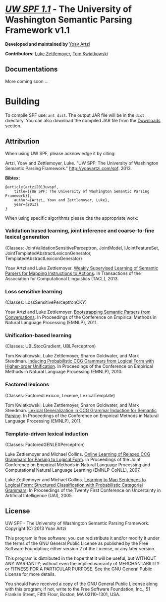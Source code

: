 # [_**UW SPF 1.1**_](http://yoavartzi.com/spf) - The University of Washington Semantic Parsing Framework v1.1

**Developed and maintained by** [Yoav Artzi](http://yoavartzi.com)

**Contributors:** [Luke Zettlemoyer](http://homes.cs.washington.edu/~lsz/), [Tom Kwiatkowski](http://homes.cs.washington.edu/~tomk/)

## Documentations

More coming soon … 

# Building

To compile SPF use: `ant dist`. The output JAR file will be in the `dist` directory. You can also download the compiled JAR file from the [Downloads](https://bitbucket.org/yoavartzi/spf/downloads) section.

## Attribution

When using UW SPF, please acknowledge it by citing:

Artzi, Yoav and Zettlemoyer, Luke. "UW SPF: The University of Washington Semantic Parsing Framework." http://yoavartzi.com/spf.  2013.

**Bibtex:**

    @article{artzi2013uwspf,
        title={{UW SPF: The University of Washington Semantic Parsing Framework}},
        author={Artzi, Yoav and Zettlemoyer, Luke},
        year={2013}
    }

When using specific algorithms please cite the appropriate work:

### Validation based learning, joint inference and coarse-to-fine lexical generation
(Classes: JointValidationSensitivePerceptron, JointModel, IJointFeatureSet, JointTemplatedAbstractLexiconGenerator, TemplatedAbstractLexiconGenerator)

Yoav Artzi and Luke Zettlemoyer. [Weakly Supervised Learning of Semantic Parsers for Mapping Instructions to Actions](http://yoavartzi.com/pub/az-tacl.2013.pdf). In Transactions of the Association for Computational Linguistics (TACL), 2013.

### Loss sensitive learning
(Classes: LossSensitivePerceptronCKY)

Yoav Artzi and Luke Zettlemoyer. [Bootstrapping Semantic Parsers from Conversations](http://yoavartzi.com/pub/2011.emnlp.az.pdf). In Proceedings of the Conference on Empirical Methods in Natural Language Processing (EMNLP), 2011.

### Unification-based learning
(Classes: UBLStocGradient, UBLPerceptron)

Tom Kwiatkowski, Luke Zettlemoyer, Sharon Goldwater, and Mark Steedman. [Inducing Probabilistic CCG Grammars from Logical Form with Higher-order Unification](http://homes.cs.washington.edu/~lsz/papers/kzgs-emnlp2010.pdf). In Proceedings of the Conference on Empirical Methods in Natural Language Processing (EMNLP), 2010.

### Factored lexicons
(Classes: FactoredLexicon, Lexeme, LexicalTemplate)

Tom Kwiatkowski, Luke Zettlemoyer, Sharon Goldwater, and Mark Steedman. [Lexical Generalization in CCG Grammar Induction for Semantic Parsing](http://homes.cs.washington.edu/~lsz/papers/kzgs-emnlp2011.pdf). In Proceedings of the Conference on Empirical Methods in Natural Language Processing (EMNLP), 2011.

### Template-driven lexical induction
(Classes: FactoredGENLEXPerceptron)

Luke Zettlemoyer and Michael Collins. [Online Learning of Relaxed CCG Grammars for Parsing to Logical Form](http://homes.cs.washington.edu/~lsz/papers/zc-emnlp07.pdf). In Proceedings of the Joint Conference on Empirical Methods in Natural Language Processing and Computational Natural Language Learning (EMNLP-CoNLL), 2007.

Luke Zettlemoyer and Michael Collins. [Learning to Map Sentences to Logical Form: Structured Classification with Probabilistic Categorial Grammars](http://homes.cs.washington.edu/~lsz/papers/zc-uai05.pdf). In Proceedings of the Twenty First Conference on Uncertainty in Artificial Intelligence (UAI), 2005.

## License

UW SPF - The University of Washington Semantic Parsing Framework. Copyright (C) 2013 Yoav Artzi

This program is free software; you can redistribute it and/or modify it under
the terms of the GNU General Public License as published by the Free Software
Foundation; either version 2 of the License, or any later version.

This program is distributed in the hope that it will be useful, but WITHOUT
ANY WARRANTY; without even the implied warranty of MERCHANTABILITY or FITNESS
FOR A PARTICULAR PURPOSE. See the GNU General Public License for more
details.

You should have received a copy of the GNU General Public License along with
this program; if not, write to the Free Software Foundation, Inc., 51
Franklin Street, Fifth Floor, Boston, MA 02110-1301, USA.
